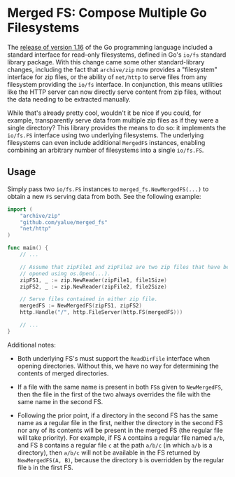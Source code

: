 Merged FS: Compose Multiple Go Filesystems
==========================================

The [release of version 1.16](https://golang.org/doc/go1.16) of the Go
programming language included a standard interface for read-only filesystems,
defined in Go's `io/fs` standard library package.  With this change came some
other standard-library changes, including the fact that `archive/zip` now
provides a "filesystem" interface for zip files, or the ability of `net/http`
to serve files from any filesystem providing the `io/fs` interface.  In
conjunction, this means utilities like the HTTP server can now directly serve
content from zip files, without the data needing to be extracted manually.

While that's already pretty cool, wouldn't it be nice if you could, for
example, transparently serve data from multiple zip files as if they were a
single directory?  This library provides the means to do so: it implements the
`io/fs.FS` interface using two underlying filesystems.  The underlying
filesystems can even include additional `MergedFS` instances, enabling
combining an arbitrary number of filesystems into a single `io/fs.FS`.

Usage
-----

Simply pass two `io/fs.FS` instances to `merged_fs.NewMergedFS(...)` to obtain
a new `FS` serving data from both.  See the following example:

```go
import (
    "archive/zip"
    "github.com/yalue/merged_fs"
    "net/http"
)

func main() {
    // ...

    // Assume that zipFile1 and zipFile2 are two zip files that have been
    // opened using os.Open(...).
    zipFS1, _ := zip.NewReader(zipFile1, file1Size)
    zipFS2, _ := zip.NewReader(zipFile2, file2Size)

    // Serve files contained in either zip file.
    mergedFS := NewMergedFS(zipFS1, zipFS2)
    http.Handle("/", http.FileServer(http.FS(mergedFS)))

    // ...
}
```

Additional notes:

 - Both underlying FS's must support the `ReadDirFile` interface when opening
   directories.  Without this, we have no way for determining the contents of
   merged directories.

 - If a file with the same name is present in both `FS`s given to
   `NewMergedFS`, then the file in the first of the two always overrides the
   file with the same name in the second FS.

 - Following the prior point, if a directory in the second FS has the same name
   as a regular file in the first, neither the directory in the second FS nor
   any of its contents will be present in the merged FS (the regular file will
   take priority).  For example, if FS `A` contains a regular file named `a/b`,
   and FS `B` contains a regular file `c` at the path `a/b/c` (in which `a/b`
   is a directory), then `a/b/c` will not be available in the FS returned by
   `NewMergedFS(A, B)`, because the directory `b` is overridden by the regular
   file `b` in the first FS.

